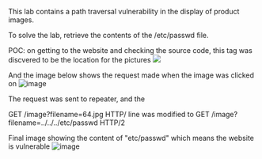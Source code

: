  This lab contains a path traversal vulnerability in the display of product images.

To solve the lab, retrieve the contents of the /etc/passwd file. 



POC:
on getting to the website and checking the source code, this tag was discvered to be the location for the pictures
<img src="/image?filename=64.jpg">

And the image below shows the request made when the image was clicked on
![image](https://github.com/user-attachments/assets/046e0809-03fb-46ef-b3f1-d1ff63b0708a)


The request was sent to repeater, and the 

GET /image?filename=64.jpg HTTP/ line
was modified to
GET /image?filename=../../../etc/passwd HTTP/2



Final image showing the content of "etc/passwd" which means the website is vulnerable
![image](https://github.com/user-attachments/assets/2f2e1df8-995d-46a4-be4a-5fcc523b067f)
